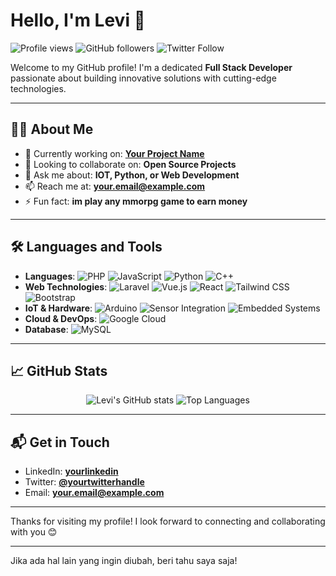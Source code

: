 # Hello, I'm Levi 👋

![Profile views](https://gpvc.arturio.dev/yourusername)
![GitHub followers](https://img.shields.io/github/followers/yourusername?label=Follow&style=social)
![Twitter Follow](https://img.shields.io/twitter/follow/yourtwitterhandle?style=social)

Welcome to my GitHub profile! I'm a dedicated **Full Stack Developer** passionate about building innovative solutions with cutting-edge technologies.

---

## 👨‍💻 About Me

- 🔭 Currently working on: [**Your Project Name**](https://github.com/yourusername/yourproject)
- 👯 Looking to collaborate on: **Open Source Projects**
- 💬 Ask me about: **IOT, Python, or Web Development**
- 📫 Reach me at: [**your.email@example.com**](mailto:leviexe69@gmail.com)
- ⚡ Fun fact: **im play any mmorpg game to earn money**

---

## 🛠 Languages and Tools

- **Languages**: ![PHP](https://img.shields.io/badge/-PHP-777BB4?logo=php&logoColor=white&style=flat) ![JavaScript](https://img.shields.io/badge/-JavaScript-F7DF1E?logo=javascript&logoColor=black&style=flat) ![Python](https://img.shields.io/badge/-Python-3776AB?logo=python&logoColor=white&style=flat) ![C++](https://img.shields.io/badge/-C++-00599C?logo=cplusplus&logoColor=white&style=flat)
- **Web Technologies**: ![Laravel](https://img.shields.io/badge/-Laravel-F0523D?logo=laravel&logoColor=white&style=flat) ![Vue.js](https://img.shields.io/badge/-Vue.js-4FC08D?logo=vue.js&logoColor=white&style=flat) ![React](https://img.shields.io/badge/-React-61DAFB?logo=react&logoColor=white&style=flat) ![Tailwind CSS](https://img.shields.io/badge/-Tailwind%20CSS-38B2AC?logo=tailwindcss&logoColor=white&style=flat) ![Bootstrap](https://img.shields.io/badge/-Bootstrap-563D7C?logo=bootstrap&logoColor=white&style=flat)
- **IoT & Hardware**: ![Arduino](https://img.shields.io/badge/-Arduino-00979D?logo=arduino&logoColor=white&style=flat) ![Sensor Integration](https://img.shields.io/badge/-Sensor%20Integration-000000?style=flat) ![Embedded Systems](https://img.shields.io/badge/-Embedded%20Systems-000000?style=flat)
- **Cloud & DevOps**: ![Google Cloud](https://img.shields.io/badge/-Google%20Cloud-4285F4?logo=google-cloud&logoColor=white&style=flat)
- **Database**: ![MySQL](https://img.shields.io/badge/-MySQL-4479A1?logo=mysql&logoColor=white&style=flat)

---

## 📈 GitHub Stats

<p align="center">
  <img src="https://github-readme-stats.vercel.app/api?username=yourusername&show_icons=true&theme=tokyonight" alt="Levi's GitHub stats" />
  <img src="https://github-readme-stats.vercel.app/api/top-langs/?username=yourusername&layout=compact&theme=tokyonight" alt="Top Languages" />
</p>

---

## 📬 Get in Touch

- LinkedIn: [**yourlinkedin**](https://www.linkedin.com/in/yourlinkedin)
- Twitter: [**@yourtwitterhandle**](https://twitter.com/yourtwitterhandle)
- Email: [**your.email@example.com**](mailto:your.email@example.com)

---

Thanks for visiting my profile! I look forward to connecting and collaborating with you 😊

---

Jika ada hal lain yang ingin diubah, beri tahu saya saja!
